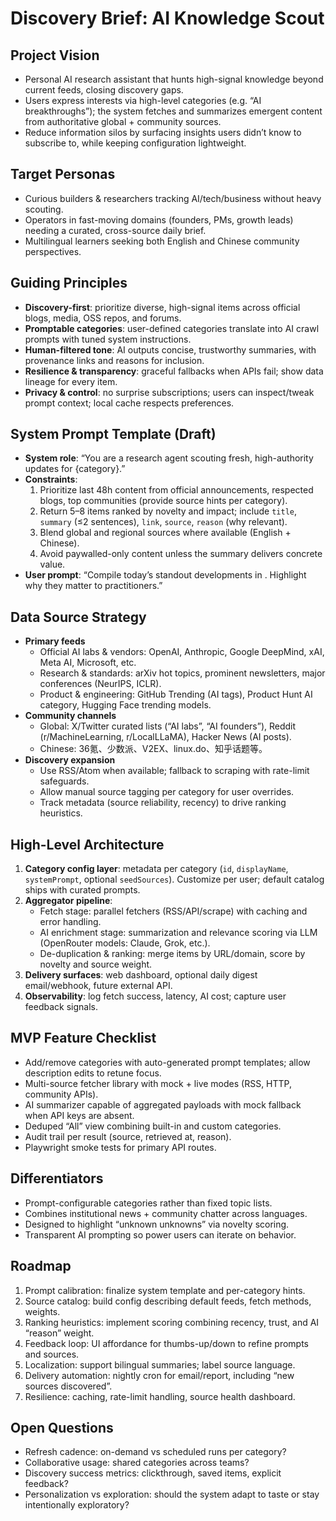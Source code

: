 # Discovery Brief: AI Knowledge Scout

## Project Vision
- Personal AI research assistant that hunts high-signal knowledge beyond current feeds, closing discovery gaps.
- Users express interests via high-level categories (e.g. “AI breakthroughs”); the system fetches and summarizes emergent content from authoritative global + community sources.
- Reduce information silos by surfacing insights users didn’t know to subscribe to, while keeping configuration lightweight.

## Target Personas
- Curious builders & researchers tracking AI/tech/business without heavy scouting.
- Operators in fast-moving domains (founders, PMs, growth leads) needing a curated, cross-source daily brief.
- Multilingual learners seeking both English and Chinese community perspectives.

## Guiding Principles
- **Discovery-first**: prioritize diverse, high-signal items across official blogs, media, OSS repos, and forums.
- **Promptable categories**: user-defined categories translate into AI crawl prompts with tuned system instructions.
- **Human-filtered tone**: AI outputs concise, trustworthy summaries, with provenance links and reasons for inclusion.
- **Resilience & transparency**: graceful fallbacks when APIs fail; show data lineage for every item.
- **Privacy & control**: no surprise subscriptions; users can inspect/tweak prompt context; local cache respects preferences.

## System Prompt Template (Draft)
- **System role**: “You are a research agent scouting fresh, high-authority updates for {category}.”
- **Constraints**:
  1. Prioritize last 48h content from official announcements, respected blogs, top communities (provide source hints per category).
  2. Return 5–8 items ranked by novelty and impact; include `title`, `summary` (≤2 sentences), `link`, `source`, `reason` (why relevant).
  3. Blend global and regional sources where available (English + Chinese).
  4. Avoid paywalled-only content unless the summary delivers concrete value.
- **User prompt**: “Compile today’s standout developments in <category>. Highlight why they matter to practitioners.”

## Data Source Strategy
- **Primary feeds**
  - Official AI labs & vendors: OpenAI, Anthropic, Google DeepMind, xAI, Meta AI, Microsoft, etc.
  - Research & standards: arXiv hot topics, prominent newsletters, major conferences (NeurIPS, ICLR).
  - Product & engineering: GitHub Trending (AI tags), Product Hunt AI category, Hugging Face trending models.
- **Community channels**
  - Global: X/Twitter curated lists (“AI labs”, “AI founders”), Reddit (r/MachineLearning, r/LocalLLaMA), Hacker News (AI posts).
  - Chinese: 36氪、少数派、V2EX、linux.do、知乎话题等。
- **Discovery expansion**
  - Use RSS/Atom when available; fallback to scraping with rate-limit safeguards.
  - Allow manual source tagging per category for user overrides.
  - Track metadata (source reliability, recency) to drive ranking heuristics.

## High-Level Architecture
1. **Category config layer**: metadata per category (`id`, `displayName`, `systemPrompt`, optional `seedSources`). Customize per user; default catalog ships with curated prompts.
2. **Aggregator pipeline**:
   - Fetch stage: parallel fetchers (RSS/API/scrape) with caching and error handling.
   - AI enrichment stage: summarization and relevance scoring via LLM (OpenRouter models: Claude, Grok, etc.).
   - De-duplication & ranking: merge items by URL/domain, score by novelty and source weight.
3. **Delivery surfaces**: web dashboard, optional daily digest email/webhook, future external API.
4. **Observability**: log fetch success, latency, AI cost; capture user feedback signals.

## MVP Feature Checklist
- Add/remove categories with auto-generated prompt templates; allow description edits to retune focus.
- Multi-source fetcher library with mock + live modes (RSS, HTTP, community APIs).
- AI summarizer capable of aggregated payloads with mock fallback when API keys are absent.
- Deduped “All” view combining built-in and custom categories.
- Audit trail per result (source, retrieved at, reason).
- Playwright smoke tests for primary API routes.

## Differentiators
- Prompt-configurable categories rather than fixed topic lists.
- Combines institutional news + community chatter across languages.
- Designed to highlight “unknown unknowns” via novelty scoring.
- Transparent AI prompting so power users can iterate on behavior.

## Roadmap
1. Prompt calibration: finalize system template and per-category hints.
2. Source catalog: build config describing default feeds, fetch methods, weights.
3. Ranking heuristics: implement scoring combining recency, trust, and AI “reason” weight.
4. Feedback loop: UI affordance for thumbs-up/down to refine prompts and sources.
5. Localization: support bilingual summaries; label source language.
6. Delivery automation: nightly cron for email/report, including “new sources discovered”.
7. Resilience: caching, rate-limit handling, source health dashboard.

## Open Questions
- Refresh cadence: on-demand vs scheduled runs per category?
- Collaborative usage: shared categories across teams?
- Discovery success metrics: clickthrough, saved items, explicit feedback?
- Personalization vs exploration: should the system adapt to taste or stay intentionally exploratory?
